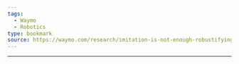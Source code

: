 ```yaml
---
tags:
  - Waymo
  - Robotics
type: bookmark
source: https://waymo.com/research/imitation-is-not-enough-robustifying-imitation-with-reinforcement-learning/
---
```

---

